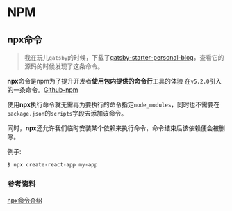 # NPM



## npx命令

> 我在玩儿`gatsby`的时候，下载了[gatsby-starter-personal-blog](https://github.com/greglobinski/gatsby-starter-personal-blog)，查看它的源码的时候发现了这条命令。

**npx**命令是npm为了提升开发者**使用包内提供的命令行**工具的体验 在`v5.2.0`引入的一条命令。[Github-npm](https://github.com/npm/npm/releases/tag/v5.2.0)

使用**npx**执行命令就无需再为要执行的命令指定`node_modules`，同时也不需要在`package.json`的`scripts`字段去添加该命令。

同时，**npx**还允许我们临时安装某个依赖来执行命令，命令结束后该依赖便会被删除。

例子:

``` bash
$ npx create-react-app my-app
```

### 参考资料

[npx命令介绍](https://segmentfault.com/a/1190000012974903)